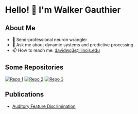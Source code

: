 # Hello! 👋 I'm Walker Gauthier

## About Me

- 🧠 Semi-professional neuron wrangler 
- 💬 Ask me about dynamic systems and predictive processing
- 📫 How to reach me: davidwg3@illinois.edu 

## Some Repositories

[![Repo 1](https://img.shields.io/github/stars/electro-phys/tuninator?style=flat-square&logo=github)](https://github.com/electro-phys/tuninator)
[![Repo 2](https://img.shields.io/github/stars/YourUsername/3D_py_pca_modeling?style=flat-square&logo=github)](https://github.com/electro-phys/3D_py_pca_modeling)
[![Repo 3](https://img.shields.io/github/stars/YourUsername/ABR_processor?style=flat-square&logo=github)](https://github.com/electro-phys/ABR_processor)

## Publications

- [Auditory Feature Discrimination](https://www.biorxiv.org/content/10.1101/2025.02.18.638956v1)
